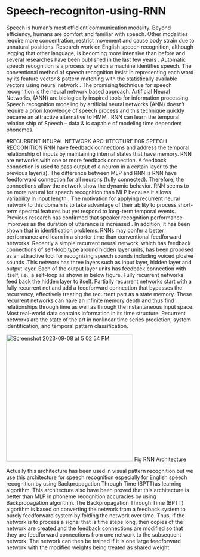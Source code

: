 # Speech-recogniton-using-RNN
Speech is human’s most efficient communication
modality. Beyond efficiency, humans are comfort and
familiar with speech. Other modalities require more
concentration, restrict movement and cause body strain due
to unnatural positions. Research work on English speech
recognition, although lagging that other language, is
becoming more intensive than before and several researches
have been published in the last few years . Automatic
speech recognition is a process by which a machine
identifies speech. The conventional method of speech
recognition insist in representing each word by its feature
vector & pattern matching with the statistically available
vectors using neural network . The promising technique
for speech recognition is the neural network based
approach. Artificial Neural Networks, (ANN) are
biologically inspired tools for information processing.
Speech recognition modeling by artificial neural networks
(ANN) doesn’t require a priori knowledge of speech process
and this technique quickly became an attractive alternative
to HMM . RNN can learn the temporal relation ship of
Speech – data & is capable of modeling time dependent
phonemes.

#RECURRENT NEURAL NETWORK ARCHITECTURE FOR SPEECH RECOGNITION
RNN have feedback connections and address the temporal
relationship of inputs by maintaining internal states that
have memory. RNN are networks with one or more
feedback connection. A feedback connection is used to pass
output of a neuron in a certain layer to the previous layer(s).
The difference between MLP and RNN is RNN have
feedforward connection for all neurons (fully connected).
Therefore, the connections allow the network show the
dynamic behavior. RNN seems to be more natural for
speech recognition than MLP because it allows variability in
input length .
The motivation for applying recurrent neural
network to this domain is to take advantage of their ability
to process short-term spectral features but yet respond to
long-term temporal events. Previous research has
confirmed that speaker recognition performance improves
as the duration of utterance is increased . In addition, it
has been shown that in identification problems. RNNs may
confer a better performance and learn in a shorter time than
conventional feedforward networks.
Recently a simple recurrent neural network, which has
feedback connections of self-loop type around hidden layer
units, has been proposed as an attractive tool for
recognizing speech sounds including voiced plosive sounds
.This network has three layers such as input layer,
hidden layer and output layer. Each of the output layer
units has feedback connection with itself, i.e., a self-loop as
shown in below figure.
Fully recurrent networks feed back the hidden layer to
itself. Partially recurrent networks start with a fully
recurrent net and add a feedforward connection that
bypasses the recurrency, effectively treating the recurrent
part as a state memory. These recurrent networks can have
an infinite memory depth and thus find relationships
through time as well as through the instantaneous input
space. Most real-world data contains information in its time
structure. Recurrent networks are the state of the art in
nonlinear time series prediction, system identification, and
temporal pattern classification.

<img width="339" alt="Screenshot 2023-09-08 at 5 02 54 PM" src="https://github.com/Innovativeanku/Speech-recogniton-using-RNN/assets/130054612/7389b9ff-1beb-4187-97db-045014bcfa70">
Fig RNN Architecture

Actually this architecture has been used in visual
pattern recognition but we use this architecture for
speech recognition especially for English speech recognition
by using Backpropagation Through Time (BPTT)as learning
algorithm. This architecture also have been proved that
this architecture is better than MLP in phoneme
recognition accuracies by using Backpropagation
algorithm.
The Backpropagation Through Time (BPTT) algorithm
is based on converting the network from a feedback
system to purely feedforward system by folding the
network over time. Thus, if the network is to process a
signal that is time steps long, then copies of the network are
created and the feedback connections are modified so that
they are feedforward connections from one network to the
subsequent network. The network can then be trained if it is
one large feedforward network with the modified weights
being treated as shared weight.

